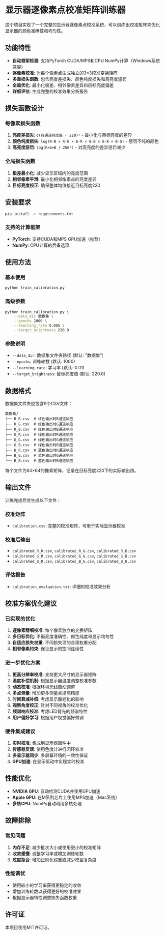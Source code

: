 # 显示器逐像素点校准矩阵训练器

这个项目实现了一个完整的显示器逐像素点校准系统，可以训练出校准矩阵来优化显示器的颜色准确性和均匀性。

## 功能特性

- **自动框架检测**: 支持PyTorch CUDA/MPS和CPU NumPy计算（Windows系统兼容）
- **逐像素校准**: 为每个像素点生成独立的3×3校准变换矩阵
- **多重损失函数**: 包含亮度差损失、颜色纯度损失和高亮度惩罚
- **全局优化**: 最小化极差、相邻像素差异和目标亮度偏差
- **详细评估**: 生成完整的校准效果分析报告

## 损失函数设计

### 每像素损失函数
1. **亮度差损失**: `σ(各通道亮度值 - 220)²` - 最小化与目标亮度的差异
2. **颜色纯度损失**: `log(R-B × R-G × G-R × G-B × B-R × B-G)` - 惩罚不纯的颜色
3. **高亮度惩罚**: `log(R×G×B / 256³)` - 对高亮度的差异惩罚减少

### 全局损失函数
1. **极差最小化**: 减少显示区域内的亮度范围
2. **相邻像素平滑**: 最小化相邻像素点的亮度差异
3. **目标亮度校正**: 确保整体均值接近目标亮度220

## 安装要求

```bash
pip install -r requirements.txt
```

### 支持的计算框架
- **PyTorch**: 支持CUDA和MPS GPU加速（推荐）
- **NumPy**: CPU计算的后备选项

## 使用方法

### 基本使用
```bash
python train_calibration.py
```

### 高级参数
```bash
python train_calibration.py \
    --data_dir 数据集 \
    --epochs 2000 \
    --learning_rate 0.005 \
    --target_brightness 220.0
```

### 参数说明
- `--data_dir`: 数据集文件夹路径 (默认: "数据集")
- `--epochs`: 训练轮数 (默认: 1000)
- `--learning_rate`: 学习率 (默认: 0.01)
- `--target_brightness`: 目标亮度值 (默认: 220.0)

## 数据格式

数据集文件夹应包含9个CSV文件：
```
数据集/
├── R_R.csv  # 红色输出时R通道响应
├── R_G.csv  # 红色输出时G通道响应
├── R_B.csv  # 红色输出时B通道响应
├── G_R.csv  # 绿色输出时R通道响应
├── G_G.csv  # 绿色输出时G通道响应
├── G_B.csv  # 绿色输出时B通道响应
├── B_R.csv  # 蓝色输出时R通道响应
├── B_G.csv  # 蓝色输出时G通道响应
└── B_B.csv  # 蓝色输出时B通道响应
```

每个文件为64×64的像素矩阵，记录在目标亮度220下的实际输出值。

## 输出文件

训练完成后会生成以下文件：

### 校准矩阵
- `calibration.csv`: 完整的校准矩阵，可用于实际显示器校准

### 校准后输出
- `calibrated_R_R.csv`, `calibrated_R_G.csv`, `calibrated_R_B.csv`
- `calibrated_G_R.csv`, `calibrated_G_G.csv`, `calibrated_G_B.csv`
- `calibrated_B_R.csv`, `calibrated_B_G.csv`, `calibrated_B_B.csv`

### 评估报告
- `calibration_evaluation.txt`: 详细的校准效果分析

## 校准方案优化建议

### 已实现的优化
1. **逐像素精细校准**: 每个像素独立的变换矩阵
2. **多目标优化**: 平衡亮度准确性、颜色纯度和显示均匀性
3. **自适应损失权重**: 不同损失项的合理权重分配
4. **相邻像素约束**: 保证显示的空间连续性

### 进一步优化方案
1. **更高分辨率校准**: 支持更大尺寸的显示器矩阵
2. **温度补偿机制**: 根据显示器温度调整校准参数
3. **动态校准**: 根据环境光线自动调整
4. **多点测量**: 增加更多测量点提高精度
5. **时间衰减补偿**: 考虑显示器老化的影响
6. **观察角度校正**: 针对不同视角的校准优化
7. **频谱响应校准**: 考虑LED背光的频谱特性
8. **用户偏好学习**: 根据用户视觉偏好微调

### 硬件集成建议
1. **实时校准**: 集成到显示器固件中
2. **传感器反馈**: 使用色度计进行闭环校准
3. **多显示器同步**: 多屏幕环境的一致性保证
4. **GPU加速**: 在显示驱动中实现实时校准

## 性能优化

- **NVIDIA GPU**: 自动检测CUDA并使用GPU加速
- **Apple GPU**: 在M系列芯片上使用MPS加速（Mac系统）
- **多核CPU**: NumPy自动利用多核处理

## 故障排除

### 常见问题
1. **内存不足**: 减少批次大小或使用更小的校准矩阵
2. **收敛缓慢**: 调整学习率或增加训练轮数
3. **过度拟合**: 增加正则化权重或减少模型复杂度

### 性能调优
- 使用较小的学习率获得更稳定的收敛
- 增加训练轮数以获得更好的校准效果
- 根据显示器特性调整损失函数权重

## 许可证

本项目使用MIT许可证。 